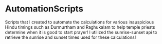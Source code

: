 # AutomationScripts
Scripts that I created to automate the calculations for various inauspicious Hindu timings such as Durmurtham and Raghukalam to help temple priests determine when it is good to start prayer! I utilized the sunrise-sunset api to retrieve the sunrise and sunset times used for these calculations!
